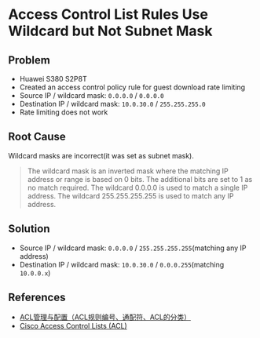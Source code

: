 # Access Control List Rules Use Wildcard but Not Subnet Mask

## Problem
* Huawei S380 S2P8T
* Created an access control policy rule for guest download rate limiting
* Source IP / wildcard mask: `0.0.0.0` / `0.0.0.0`
* Destination IP / wildcard mask: `10.0.30.0` / `255.255.255.0`
* Rate limiting does not work

## Root Cause
Wildcard masks are incorrect(it was set as subnet mask).

> The wildcard mask is an inverted mask where the matching IP address or range is based on 0 bits.
> The additional bits are set to 1 as no match required.
> The wildcard 0.0.0.0 is used to match a single IP address.
> The wildcard 255.255.255.255 is used to match any IP address.

## Solution
* Source IP / wildcard mask: `0.0.0.0` / `255.255.255.255`(matching any IP address)
* Destination IP / wildcard mask: `10.0.30.0` / `0.0.0.255`(matching `10.0.0.x`)

## References
* [ACL管理与配置（ACL规则编号、通配符、ACL的分类）](https://blog.csdn.net/weixin_55807049/article/details/122743629)
* [Cisco Access Control Lists (ACL)](https://community.cisco.com/t5/networking-knowledge-base/cisco-access-control-lists-acl/ta-p/4182349)
